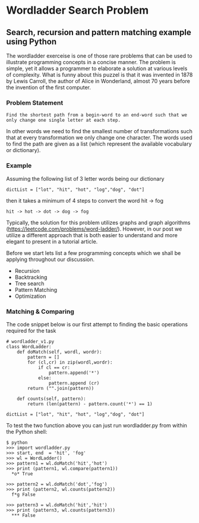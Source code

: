 # Wordladder Search Problem
## Search, recursion and pattern matching example using Python

The wordladder exerceise is one of those rare problems that can be used to illustrate programming concepts in a concise manner. The problem is simple, yet it allows a programmer to elaborate a solution at various levels of complexity. What is funny about this puzzel is that it was invented in 1878 by Lewis Carroll, the author of Alice in Wonderland, almost 70 years before the invention of the first computer. 

### Problem Statement

    Find the shortest path from a begin-word to an end-word such that we only change one single letter at each step.
    
In other words we need to find the smallest number of transformations such that at every transformation we only change one character. The words used to find the path are given as a list (which represent the available vocabulary or dictionary).

### Example

Assuming the following list of 3 letter words being our dictionary  

    dictList = ["lot", "hit", "hot", "log","dog", "dot"]

then it takes a minimum of 4 steps to convert the word hit -> fog 
 
    hit -> hot -> dot -> dog -> fog

Typically, the solution for this problem utilizes graphs and graph algorithms (https://leetcode.com/problems/word-ladder/). However, in our post we utilize a different approach that is both easier to understand and more elegant to present in a tutorial article.

Before we start lets list a few programming concepts which we shall be applying throughout our discussion.

- Recursion
- Backtracking
- Tree search
- Pattern Matching
- Optimization

### Matching & Comparing

The code snippet below is our first attempt to finding the basic operations required for the task

    # wordladder_v1.py
    class WordLadder:
        def doMatch(self, wordl, wordr):
            pattern = []
            for (cl,cr) in zip(wordl,wordr):
                if cl == cr:
                    pattern.append('*')
                else:
                    pattern.append (cr)
            return ("".join(pattern))

        def counts(self, pattern):
            return (len(pattern) - pattern.count('*') == 1)
    
    dictList = ["lot", "hit", "hot", "log","dog", "dot"]
    
To test the two function above you can just run wordladder.py from within the Python shell:

    $ python 
    >>> import wordladder.py
    >>> start, end  = 'hit', 'fog' 
    >>> wl = WordLadder()
    >>> pattern1 = wl.doMatch('hit','hot')
    >>> print (pattern1, wl.compare(pattern1))
      *o* True

    >>> pattern2 = wl.doMatch('dot','fog')
    >>> print (pattern2, wl.counts(pattern2))
      f*g False

    >>> pattern3 = wl.doMatch('hit','hit')
    >>> print (pattern3, wl.counts(pattern3))
      *** False
